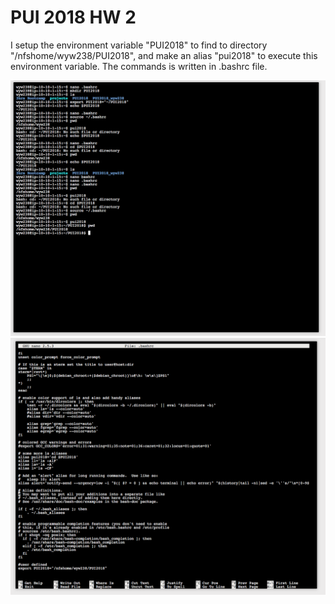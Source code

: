 # PUI 2018 HW 2
I setup the environment variable "PUI2018" to find to directory "/nfshome/wyw238/PUI2018", and make an alias "pui2018" to execute this environment variable. The commands is written in .bashrc file.

![Alt text](../HW1_wyw238/image/1.png)
![Alt text](../HW1_wyw238/image/2.png)
